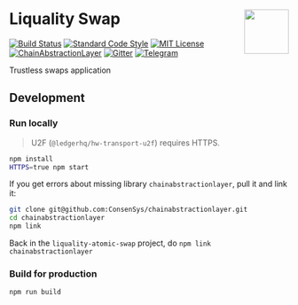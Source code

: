 # Liquality Swap <img align="right" src="https://raw.githubusercontent.com/liquality/chainabstractionlayer/master/liquality-logo.png" height="80px" />


[![Build Status](https://travis-ci.com/ConsenSys/liquality-atomic-swap.svg?branch=master)](https://travis-ci.com/ConsenSys/liquality-atomic-swap)
[![Standard Code Style](https://img.shields.io/badge/codestyle-standard-brightgreen.svg)](https://github.com/standard/standard)
[![MIT License](https://img.shields.io/badge/license-MIT-brightgreen.svg)](./LICENSE.md)
[![ChainAbstractionLayer](https://img.shields.io/npm/dt/@liquality/chainabstractionlayer.svg)](https://npmjs.com/package/@liquality/chainabstractionlayer)
[![Gitter](https://img.shields.io/gitter/room/liquality/Lobby.svg)](https://gitter.im/liquality/Lobby?source=orgpage)
[![Telegram](https://img.shields.io/badge/chat-on%20telegram-blue.svg)](https://t.me/Liquality)

Trustless swaps application

## Development

### Run locally

> U2F (`@ledgerhq/hw-transport-u2f`) requires HTTPS.

```bash
npm install
HTTPS=true npm start
```

If you get errors about missing library `chainabstractionlayer`, pull it and link it:

```bash
git clone git@github.com:ConsenSys/chainabstractionlayer.git
cd chainabstractionlayer
npm link
```

Back in the `liquality-atomic-swap` project, do `npm link chainabstractionlayer`

### Build for production

```bash
npm run build
```
